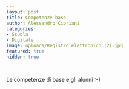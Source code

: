 ```yaml
---
layout: post
title: Competenze base
author: Alessandro Cipriani
categories:
- Scuola
- Digitale
image: uploads/Registro elettronico (2).jpg
featured: true
hidden: true

---
```

Le competenze di base e gli alunni :-)